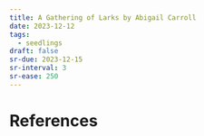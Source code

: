 ```yaml
---
title: A Gathering of Larks by Abigail Carroll
date: 2023-12-12
tags:
  - seedlings
draft: false
sr-due: 2023-12-15
sr-interval: 3
sr-ease: 250
---
```




# References